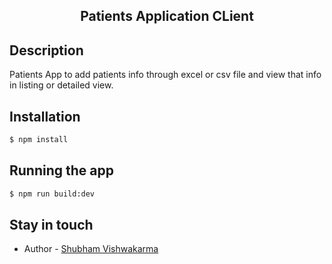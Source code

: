 <p align="center">
  <h2 align="center"> Patients Application CLient </h2>
</p>

## Description

Patients App to add patients info through excel or csv file and view that info in listing or detailed view.

## Installation

```bash
$ npm install
```

## Running the app

```bash
$ npm run build:dev
```

## Stay in touch

- Author - [Shubham Vishwakarma](https://www.linkedin.com/in/shubham1997/)
